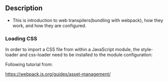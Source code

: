 ## Description
- This is introduction to web transpilers(bundling with webpack), how they work, and how they are configured.

### Loading CSS
In order to import a CSS file from within a JavaScript module, the style-loader and css-loader need to be installed to the module configuration:

Following tutorial from:

https://webpack.js.org/guides/asset-management/

